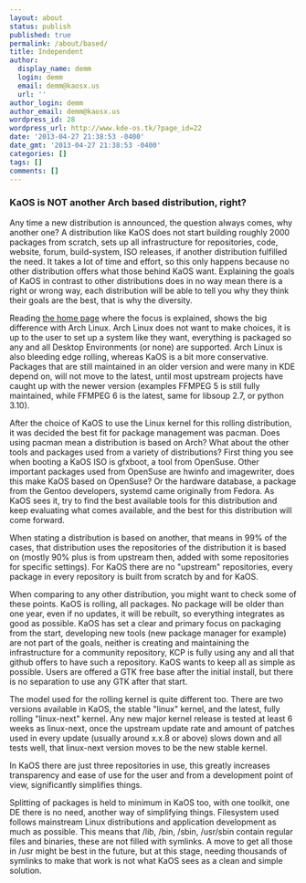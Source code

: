```yaml
---
layout: about
status: publish
published: true
permalink: /about/based/
title: Independent
author:
  display_name: demm
  login: demm
  email: demm@kaosx.us
  url: ''
author_login: demm
author_email: demm@kaosx.us
wordpress_id: 28
wordpress_url: http://www.kde-os.tk/?page_id=22
date: '2013-04-27 21:38:53 -0400'
date_gmt: '2013-04-27 21:38:53 -0400'
categories: []
tags: []
comments: []
---
```

### KaOS is NOT another Arch based distribution, right?
Any time a new distribution is announced, the question always comes, why another one? A distribution like KaOS does not start building roughly 2000 packages from scratch, sets up all infrastructure for repositories, code, website, forum, build-system, ISO releases, if another distribution fulfilled the need. It takes a lot of time and effort, so this only happens because no other distribution offers what those behind KaOS want. Explaining the goals of KaOS in contrast to other distributions does in no way mean there is a right or wrong way, each distribution will be able to tell you why they think their goals are the best, that is why the diversity.

Reading <a title="kaosx.us" href="http://kaosx.us/">the home page</a> where the focus is explained, shows the big difference with Arch Linux. Arch Linux does not want to make choices, it is up to the user to set up a system like they want, everything is packaged so any and all Desktop Environments (or none) are supported. Arch Linux is also bleeding edge rolling, whereas KaOS is a bit more conservative. Packages that are still maintained in an older version and were many in KDE depend on, will not move to the latest, until most upstream projects have caught up with the newer version (examples FFMPEG 5 is still fully maintained, while FFMPEG 6 is the latest, same for libsoup 2.7, or python 3.10).

After the choice of KaOS to use the Linux kernel for this rolling distribution, it was decided the best fit for package management was pacman. Does using pacman mean a distribution is based on Arch? What about the other tools and packages used from a variety of distributions? First thing you see when booting a KaOS ISO is gfxboot, a tool from OpenSuse. Other important packages used from OpenSuse are hwinfo and imagewriter, does this make KaOS based on OpenSuse? Or the hardware database, a package from the Gentoo developers, systemd came originally from Fedora. As KaOS sees it, try to find the best available tools for this distribution and keep evaluating what comes available, and the best for this distribution will come forward.

When stating a distribution is based on another, that means in 99% of the cases, that distribution uses the repositories of the distribution it is based on (mostly 90% plus is from upstream then, added with some repositories for specific settings). For KaOS there are no "upstream" repositories, every package in every repository is built from scratch by and for KaOS.

When comparing to any other distribution, you might want to check some of these points. KaOS is rolling, all packages. No package will be older than one year, even if no updates, it will be rebuilt, so everything integrates as good as possible. KaOS has set a clear and primary focus on packaging from the start, developing new tools (new package manager for example) are not part of the goals, neither is creating and maintaining the infrastructure for a community repository, KCP is fully using any and all that github offers to have such a repository. KaOS wants to keep all as simple as possible. Users are offered a GTK free base after the initial install, but there is no separation to use any GTK after that start.

The model used for the rolling kernel is quite different too. There are two versions available in KaOS, the stable "linux" kernel, and the latest, fully rolling "linux-next" kernel. Any new major kernel release is tested at least 6 weeks as linux-next, once the upstream update rate and amount of patches used in every update (usually around x.x.8 or above) slows down and all tests well, that linux-next version moves to be the new stable kernel.

In KaOS there are just three repositories in use, this greatly increases transparency and ease of use for the user and from a development point of view, significantly simplifies things.

Splitting of packages is held to minimum in KaOS too, with one toolkit, one DE there is no need, another way of simplifying things. Filesystem used follows mainstream Linux distributions and application development as much as possible. This means that /lib, /bin, /sbin, /usr/sbin contain regular files and binaries, these are not filled with symlinks. A move to get all those in /usr might be best in the future, but at this stage, needing thousands of symlinks to make that work is not what KaOS sees as a clean and simple solution.
